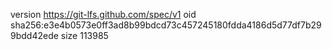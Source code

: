 version https://git-lfs.github.com/spec/v1
oid sha256:e3e4b0573e0ff3ad8b99bdcd73c457245180fdda4186d5d77df7b299bdd42ede
size 113985
